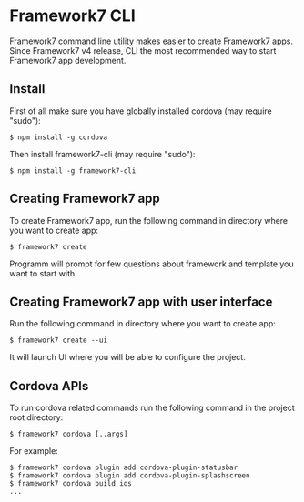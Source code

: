# Framework7 CLI

Framework7 command line utility makes easier to create [Framework7](http://framework7.io) apps. Since Framework7 v4 release, CLI the most recommended way to start Framework7 app development.

## Install

First of all make sure you have globally installed cordova (may require "sudo"):
```
$ npm install -g cordova
```

Then install framework7-cli (may require "sudo"):
```
$ npm install -g framework7-cli
```

## Creating Framework7 app

To create Framework7 app, run the following command in directory where you want to create app:
```
$ framework7 create
```

Programm will prompt for few questions about framework and template you want to start with.

## Creating Framework7 app with user interface

Run the following command in directory where you want to create app:
```
$ framework7 create --ui
```

It will launch UI where you will be able to configure the project.

## Cordova APIs

To run cordova related commands run the following command in the project root directory:
```
$ framework7 cordova [..args]
```

For example:
```
$ framework7 cordova plugin add cordova-plugin-statusbar
$ framework7 cordova plugin add cordova-plugin-splashscreen
$ framework7 cordova build ios
...
```